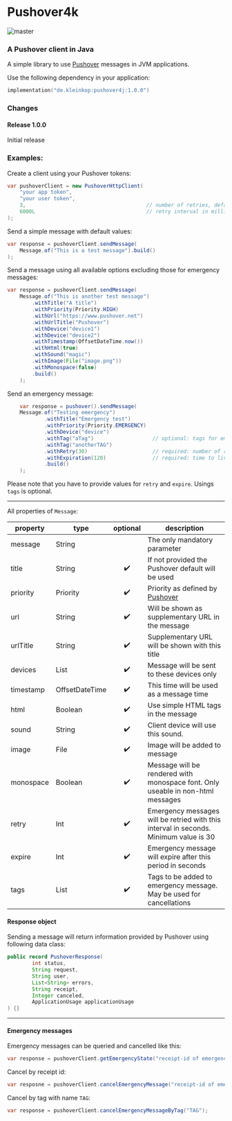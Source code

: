 # Pushover4k

![master](https://github.com/YoouDo/pushover4j/actions/workflows/master.yaml/badge.svg)

### A Pushover client in Java

A simple library to use [Pushover](https://www.pushover.net) messages in JVM applications.

Use the following dependency in your application:
```kotlin
implementation("de.kleinkop:pushover4j:1.0.0")
```

### Changes
#### Release 1.0.0
Initial release

### Examples:

Create a client using your Pushover tokens:

```java
var pushoverClient = new PushoverHttpClient(
    "your app token",
    "your user token",
    3,                                       // number of retries, default: 5
    6000L                                    // retry interval in millis, default: 5000L
);
```

Send a simple message with default values:

```java
var response = pushoverClient.sendMessage(
    Message.of("This is a test message").build()
);
```

Send a message using all available options excluding those for emergency messages:

```java
var response = pushoverClient.sendMessage(
    Message.of("This is another test message")
        .withTitle("A title")
        .withPriority(Priority.HIGH)
        .withUrl("https://www.pushover.net")
        .withUrlTitle("Pushover")
        .withDevice("device1")
        .withDevice("device2")
        .withTimestamp(OffsetDateTime.now())
        .withHtml(true)
        .withSound("magic")
        .withImage(File("image.png"))
        .withMonospace(false)
        .build()
    );
```

Send an emergency message:
```java
    var response = pushover().sendMessage(
    Message.of("Testing emergency")
            .withTitle("Emergency test")
            .withPriority(Priority.EMERGENCY)
            .withDevice("device")
            .withTag("aTag")                   // optional: tags for emergency message
            .withTag("anotherTAG")
            .withRetry(30)                     // required: number of retries from Pushover server
            .withExpiration(120)               // required: time to live of emergency message
            .build()
    );
```
Please note that you have to provide values for `retry` and `expire`. Usings `tags` is optional.

---

All properties of `Message`:

| property  | type           |      optional      | description                                                                           |
|-----------|----------------|:------------------:|---------------------------------------------------------------------------------------|
| message   | String         |                    | The only mandatory parameter                                                          |
| title     | String         | :heavy_check_mark: | If not provided the Pushover default will be used                                     |
| priority  | Priority       | :heavy_check_mark: | Priority as defined by [Pushover](https://pushover.net/api#priority)                  |
| url       | String         | :heavy_check_mark: | Will be shown as supplementary URL in the message                                     |
| urlTitle  | String         | :heavy_check_mark: | Supplementary URL will be shown with this title                                       |
| devices   | List<String>   | :heavy_check_mark: | Message will be sent to these devices only                                            |
| timestamp | OffsetDateTime | :heavy_check_mark: | This time will be used as a message time                                              |
| html      | Boolean        | :heavy_check_mark: | Use simple HTML tags in the message                                                   |
| sound     | String         | :heavy_check_mark: | Client device will use this sound.                                                    |
| image     | File           | :heavy_check_mark: | Image will be added to message                                                        |
| monospace | Boolean        | :heavy_check_mark: | Message will be rendered with monospace font. Only useable in non-html messages       |
| retry     | Int            | :heavy_check_mark: | Emergency messages will be retried with this interval in seconds. Minimum value is 30 |
| expire    | Int            | :heavy_check_mark: | Emergency message will expire after this period in seconds                            |
| tags      | List<String>   | :heavy_check_mark: | Tags to be added to emergency message. May be used for cancellations                  |

#### Response object
Sending a message will return information provided by Pushover using following data class:

```java
public record PushoverResponse(
        int status,
        String request,
        String user,
        List<String> errors,
        String receipt,
        Integer canceled,
        ApplicationUsage applicationUsage
) {}
```
 
---
#### Emergency messages

Emergency messages can be queried and cancelled like this:
 ```java
 var response = pushoverClient.getEmergencyState("receipt-id of emergency message");
 ```

Cancel by receipt id:
```java
var resposne = pushoverClient.cancelEmergencyMessage("receipt-id of emergency message");
```

Cancel by tag with name `TAG`:
```java
var response = pushoverClient.cancelEmergencyMessageByTag("TAG");
```
